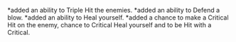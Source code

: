 *added an ability to Triple Hit the enemies.
*added an ability to Defend a blow.
*added an ability to Heal yourself.
*added a chance to make a Critical Hit on the enemy, chance to Critical Heal yourself and to be Hit with a Critical.
